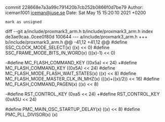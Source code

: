 commit 228668e7a3a99c791420b7cb252b0866f0d7be79
Author: iceman1001 <iceman@iuse.se>
Date:   Sat May 15 15:20:10 2021 +0200

    mark as unsigned

diff --git a/include/proxmark3_arm.h b/include/proxmark3_arm.h
index de3ae9caa..0cee0f80d 100644
--- a/include/proxmark3_arm.h
+++ b/include/proxmark3_arm.h
@@ -41,12 +41,12 @@
 #define SSC_CLOCK_MODE_SELECT(x)                ((x) << 0)
 #define SSC_FRAME_MODE_BITS_IN_WORD(x)          (((x)-1) << 0)
 
-#define MC_FLASH_COMMAND_KEY                    ((0x5a) << 24)
+#define MC_FLASH_COMMAND_KEY                    ((0x5A) << 24)
 #define MC_FLASH_MODE_FLASH_WAIT_STATES(x)      ((x) << 8)
 #define MC_FLASH_MODE_MASTER_CLK_IN_MHZ(x)      (((x)+((x)/2)) << 16)
 #define MC_FLASH_COMMAND_PAGEN(x)               ((x) << 8)
 
-#define RST_CONTROL_KEY                         (0xa5 << 24)
+#define RST_CONTROL_KEY                         (0xA5U << 24)
 
 #define PMC_MAIN_OSC_STARTUP_DELAY(x)           ((x) << 8)
 #define PMC_PLL_DIVISOR(x)                      (x)

